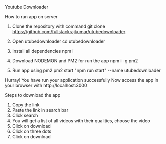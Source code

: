 Youtube Downloader

How to run app on server

1. Clone the repository with command
  git clone https://github.com/fullstackrajkumar/utubedownloader
  
2. Open utubedownloader
  cd utubedownloader
  
 3. Install all dependencies
  npm i
  
 4. Download NODEMON and PM2 for run the app
  npm i -g pm2
  
 5. Run app using pm2
  pm2 start "npm run start" --name utubedownloader
  
 Hurray! You have run your application successfully
 Now access the app in your browser with http://localhost:3000
 
 
 Steps to download the app
 1. Copy the link
 2. Paste the link in search bar
 3. Click search
 4. You will get a list of all videos with their qualities, choose the video
 5. Click on download
 6. Click on three dots
 7. Click on download
